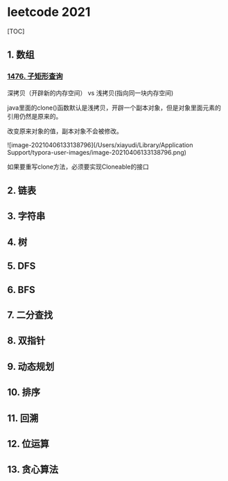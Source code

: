 # leetcode 2021

[TOC]

## 1. 数组

### [1476. 子矩形查询](https://leetcode-cn.com/problems/subrectangle-queries/)

深拷贝（开辟新的内存空间） vs 浅拷贝(指向同一块内存空间)

java里面的clone()函数默认是浅拷贝，开辟一个副本对象，但是对象里面元素的引用仍然是原来的。

改变原来对象的值，副本对象不会被修改。

![image-20210406133138796](/Users/xiayudi/Library/Application Support/typora-user-images/image-20210406133138796.png)

如果要重写clone方法，必须要实现Cloneable的接口



## 2. 链表

## 3. 字符串

## 4. 树

## 5. DFS

## 6. BFS

## 7. 二分查找

## 8. 双指针

## 9. 动态规划

## 10. 排序

## 11. 回溯

## 12. 位运算

## 13. 贪心算法

